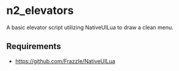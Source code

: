 # n2_elevators
A basic elevator script utilizing NativeUILua to draw a clean menu.

## Requirements
- https://github.com/FrazzIe/NativeUILua
